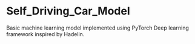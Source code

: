 # Self_Driving_Car_Model
Basic machine learning model implemented using PyTorch Deep learning framework inspired by Hadelin.
